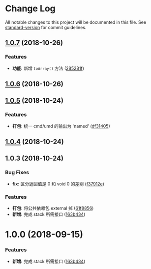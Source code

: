 # Change Log

All notable changes to this project will be documented in this file. See [standard-version](https://github.com/conventional-changelog/standard-version) for commit guidelines.

<a name="1.0.7"></a>
## [1.0.7](https://github.com/boycgit/ss-stack/compare/v1.0.6...v1.0.7) (2018-10-26)


### Features

* **功能:** 新增 `toArray()` 方法 ([285281f](https://github.com/boycgit/ss-stack/commit/285281f))



<a name="1.0.6"></a>
## [1.0.6](https://github.com/boycgit/ss-stack/compare/v1.0.5...v1.0.6) (2018-10-26)



<a name="1.0.5"></a>
## [1.0.5](https://github.com/boycgit/ss-stack/compare/v1.0.4...v1.0.5) (2018-10-24)


### Features

* **打包:** 统一 cmd/umd 的输出为 'named' ([df31405](https://github.com/boycgit/ss-stack/commit/df31405))



<a name="1.0.4"></a>
## [1.0.4](https://github.com/boycgit/ss-stack/compare/v1.0.3...v1.0.4) (2018-10-24)



<a name="1.0.3"></a>
## 1.0.3 (2018-10-24)


### Bug Fixes

* **fix:** 区分返回值是 0 和 void 0 的差别 ([f37912e](https://github.com/boycgit/ss-stack/commit/f37912e))


### Features

* **打包:** 将公共依赖包 external 掉 ([61f8856](https://github.com/boycgit/ss-stack/commit/61f8856))
* **新增:** 完成 stack 所需接口 ([163b434](https://github.com/boycgit/ss-stack/commit/163b434))



<a name="1.0.0"></a>
# 1.0.0 (2018-09-15)


### Features

* **新增:** 完成 stack 所需接口 ([163b434](https://github.com/boycgit/ss-stack/commit/163b434))
